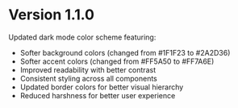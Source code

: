 # Version 1.1.0

Updated dark mode color scheme featuring:

- Softer background colors (changed from #1F1F23 to #2A2D36)
- Softer accent colors (changed from #FF5A50 to #FF7A6E)
- Improved readability with better contrast
- Consistent styling across all components
- Updated border colors for better visual hierarchy
- Reduced harshness for better user experience
